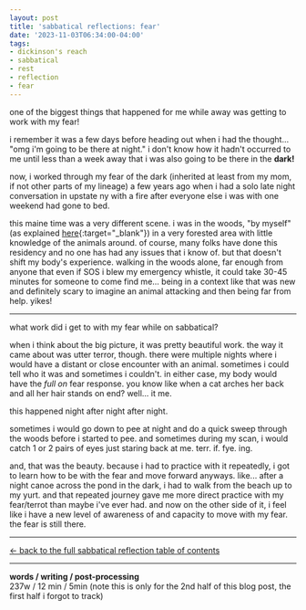 ```yaml
---
layout: post
title: 'sabbatical reflections: fear'
date: '2023-11-03T06:34:00-04:00'
tags:
- dickinson's reach
- sabbatical
- rest
- reflection
- fear
--- 
```


one of the biggest things that happened for me while away was getting to work with my fear! 

i remember it was a few days before heading out when i had the thought... "omg i'm going to be there at night." i don't know how it hadn't occurred to me until less than a week away that i was also going to be there in the **dark!** 

now, i worked through my fear of the dark (inherited at least from my mom, if not other parts of my lineage) a few years ago when i had a solo late night conversation in upstate ny with a fire after everyone else i was with one weekend had gone to bed. 

this maine time was a very different scene. i was in the woods, "by myself" (as explained [here]({{site.baseurl}}2023/11/05/sabbatical-reflection-setup/){:target="_blank"}) in a very forested area with little knowledge of the animals around. of course, many folks have done this residency and no one has had any issues that i know of. but that doesn't shift my body's experience. walking in the woods alone, far enough from anyone that even if SOS i blew my emergency whistle, it could take 30-45 minutes for someone to come find me... being in a context like that was new and definitely scary to imagine an animal attacking and then being far from help. yikes!

---

what work did i get to with my fear while on sabbatical?

when i think about the big picture, it was pretty beautiful work. the way it came about was utter terror, though. there were multiple nights where i would have a distant or close encounter with an animal. sometimes i could tell who it was and sometimes i couldn't. in either case, my body would have the *full on* fear response. you know like when a cat arches her back and all her hair stands on end? well... it me. 

this happened night after night after night. 

sometimes i would go down to pee at night and do a quick sweep through the woods before i started to pee. and sometimes during my scan, i would catch 1 or 2 pairs of eyes just staring back at me. terr. if. fye. ing. 

and, that was the beauty. because i had to practice with it repeatedly, i got to learn how to be with the fear and move forward anyways. like... after a night canoe across the pond in the dark, i had to walk from the beach up to my yurt. and that repeated journey gave me more direct practice with my fear/terrot than maybe i've ever had. and now on the other side of it, i feel like i have a new level of awareness of and capacity to move with my fear. the fear is still there. 

---

[<- back to the full sabbatical reflection table of contents]({{site.baseurl}}2023/10/30/sabbatical-writeup/)

---

<!-- hyperlink bank -->


<!-- &#042; = asterisk -->
<!-- &#039; = single quote '-->

**words / writing / post-processing**  
237w / 12 min / 5min (note this is only for the 2nd half of this blog post, the first half i forgot to track)